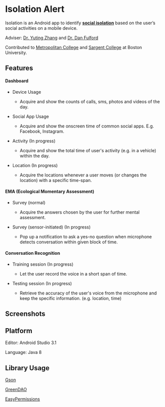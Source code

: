 # Isolation Alert

Isolation is an Android app to identify **[social isolation][Social Isolation]** based on the user’s social activities on a 
mobile device.

Adviser: [Dr. Yuting Zhang][Dr. Yuting Zhang] and [Dr. Dan Fulford][Dr Dan Fulford]
 
Contributed to [Metropolitan College][Metropolitan College] and [Sargent College][Sargent College] 
at Boston University.

Features
--------

#### Dashboard

* Device Usage
    * Acquire and show the counts of calls, sms, photos and videos of the day.
    
* Social App Usage
    * Acquire and show the onscreen time of common social apps. E.g. Facebook, Instagram.

* Activity (In progress)
    * Acquire and show the total time of user's activity (e.g. in a vehicle) within the day.

* Location (In progress)
    * Acquire the locations whenever a user moves (or changes the location) with a specific time-span. 

#### EMA (Ecological Momentary Assessment)
* Survey (normal)
    * Acquire the answers chosen by the user for further mental assessment.
    
* Survey (sensor-initiated) (In progress)
    * Pop up a notification to ask a yes-no question when microphone detects conversation 
    within given block of time.


#### Conversation Recognition
* Training session (In progress)
    * Let the user record the voice in a short span of time.

* Testing session (In progress)
    * Retrieve the accuracy of the user's voice from the microphone and keep the specific information.
     (e.g. location, time) 


Screenshots
--------



Platform
--------
Editor: Android Studio 3.1

Language: Java 8

Library Usage
--------
[Gson][Gson]

[GreenDAO][GreenDao]

[EasyPermissions][EasyPermissions]





[Social Isolation]:https://en.wikipedia.org/wiki/Social_isolation
[Dr. Yuting Zhang]: http://www.bu.edu/met/faculty/full-time/yuting-zhang/
[Dr Dan Fulford]:https://www.bu.edu/sargent/profile/dan-fulford/
[Sargent College]:https://www.bu.edu/sargent
[Metropolitan College]:http://www.bu.edu/met
[Gson]: https://github.com/google/gson
[GreenDAO]: https://github.com/greenrobot/greenDAO
[EasyPermissions]: https://github.com/googlesamples/easypermissions